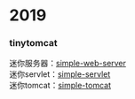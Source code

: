 # 2019

###  tinytomcat
迷你服务器：[simple-web-server](https://github.com/ackFinding/2019/tree/master/tinytomcat/simple-web-server)  
迷你servlet：[simple-servlet](https://github.com/ackFinding/2019/tree/master/tinytomcat/simple-servlet)  
迷你tomcat：[simple-tomcat](https://github.com/ackFinding/2019/tree/master/tinytomcat/simple-tomcat)  
